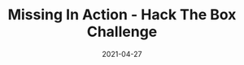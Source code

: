 ---
layout: single
title: '<span class="hackthebox">Missing In Action - Hack The Box Challenge</span>'
excerpt: "Missing In Action is a osint challenge from HackTheBox where we will have to find out information about where it could be the missing person."
date: 2021-04-27
header:
  teaser: /assets/images/htb-writeup-missing-in-action/icon.png
  teaser_home_page: true
  icon: /assets/images/hackthebox.webp
categories:
  - hackthebox
  - challenge
tags:
  - osint
toc: true
toc_label: "Content"
toc_sticky: true
show_time: false
layout: encrypted/missing-in-action
permalink: "/htb-writeup-missing-in-action"
show_time: false
---